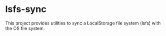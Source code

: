 # lsfs-sync
This project provides utilities to sync a LocalStorage file system (lsfs) with the OS file system.
